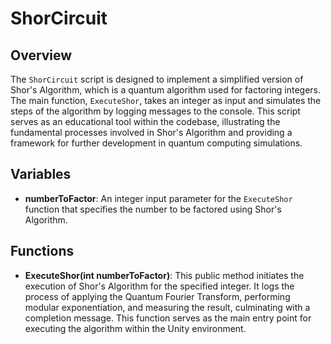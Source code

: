 # ShorCircuit

## Overview
The `ShorCircuit` script is designed to implement a simplified version of Shor's Algorithm, which is a quantum algorithm used for factoring integers. The main function, `ExecuteShor`, takes an integer as input and simulates the steps of the algorithm by logging messages to the console. This script serves as an educational tool within the codebase, illustrating the fundamental processes involved in Shor's Algorithm and providing a framework for further development in quantum computing simulations.

## Variables
- **numberToFactor**: An integer input parameter for the `ExecuteShor` function that specifies the number to be factored using Shor's Algorithm.

## Functions
- **ExecuteShor(int numberToFactor)**: This public method initiates the execution of Shor's Algorithm for the specified integer. It logs the process of applying the Quantum Fourier Transform, performing modular exponentiation, and measuring the result, culminating with a completion message. This function serves as the main entry point for executing the algorithm within the Unity environment.